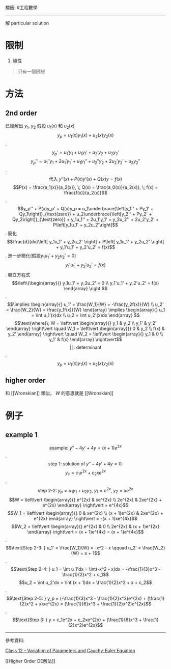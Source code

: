標籤: #工程數學 

---

解 particular solution

# 限制

1. 線性

> 只有一個限制

# 方法

## 2nd order

已經解出 $y_1$, $y_2$
假設 $u_1(x)$ 和 $u_2(x)$
$$y_p = u_1(x)y_1(x) + u_2(x)y_2(x)$$
.
$$y_p' = u_1'y_1 + u_1y_1' + u_2'y_2 + u_2y_2'$$
$$y_p'' = u_1''y_1 + 2u_1'y_1' + u_1y_1'' + u_2''y_2 + 2u_2'y_2' + u_2y_2''$$
.
$$\text{代入}\; y''(x) + P(x)y'(x) + Q(x)y = f(x)$$
$$P(x) = \frac{a_1(x)}{a_2(x)}, \; Q(x) = \frac{a_0(x)}{a_2(x)}, \; f(x) = \frac{f(x)}{a_2(x)}$$
.
$$y_p'' + P(x)y_p' + Q(x)y_p = u_1\underbrace{\left[y_1'' + Py_1' + Qy_1\right]}_{\text{zero}} + u_2\underbrace{\left[y_2'' + Py_2' + Qy_2\right]}_{\text{zero}} + y_1u_1'' + 2u_1'y_1' + y_2u_2'' + 2u_2'y_2' + P\left[y_1u_1' + y_2u_2'\right]$$
.
簡化
$$\frac{d}{dx}\left[ y_1u_1' + y_2u_2' \right] + P\left[ y_1u_1' + y_2u_2' \right] + y_1'u_1' + y_2'u_2' = f(x)$$
.
進一步簡化(假設$y_1u_1' + y_2u_2' = 0$)
$$y_1'u_1' + y_2'u_2' = f(x)$$
.
聯立方程式
$$\left\{\begin{array}{} y_1u_1' + y_2u_2' = 0 \\ y_1'u_1' + y_2'u_2' = f(x) \end{array} \right.$$
.
$$\implies \begin{array}{} u_1' = \frac{W_1}{W} = -\frac{y_2f(x)}{W} \\ u_2' = \frac{W_2}{W} = \frac{y_1f(x)}{W} \end{array} \implies \begin{array}{} u_1 = \int u_1'(x)dx \\ u_2 = \int u_2'(x)dx \end{array} $$
$$\text{where}\; W = \left\vert \begin{array}{} y_1 & y_2 \\ y_1' & y_2' \end{array} \right\vert \quad W_1 = \left\vert \begin{array}{} 0 & y_2 \\ f(x) & y_2' \end{array} \right\vert \quad W_2 = \left\vert \begin{array}{} y_1 & 0 \\ y_1' & f(x) \end{array} \right\vert$$
$$\vert \; \vert\text{: determinant}$$
.
$$y_p = u_1(x)y_1(x) + u_2(x)y_2(x)$$

## higher order

和 [[Wronskian]] 類似， $W$ 的意思就是 [[Wronskian]]

# 例子

## example 1

$$\text{example:}\;y'' - 4y' + 4y = (x + 1)e^{2x}$$
.
$$\text{step 1: solution of} \; y'' - 4y' + 4y = 0 \text{:}$$
$$y_c = c_1e^{2x} + c_2xe^{2x}$$
.
$$\text{step 2-2:}\; y_p = u_1y_1 + u_2y_2, \;
y_1 = e^{2x},\;
y_2 = xe^{2x}$$
$$W = 
\left\vert
	\begin{array}{}
		e^{2x} & xe^{2x} \\
		2e^{2x} & 2xe^{2x} + e^{2x}
	\end{array}
\right\vert
= e^{4x}$$
$$W_1 = 
\left\vert
	\begin{array}{}
		0 & xe^{2x} \\
		(x + 1)e^{2x} & 2xe^{2x} + e^{2x}
	\end{array}
\right\vert = -(x + 1)xe^{4x}$$
$$W_2 = 
\left\vert
	\begin{array}{}
		e^{2x} & 0 \\
		2e^{2x} & (x + 1)e^{2x}
	\end{array} 
\right\vert = (x + 1)e^{4x} = (x + 1)e^{4x}$$
.
$$\text{Step 2-3: } 
u_1' = \frac{W_1}{W} = -x^2 - x \qquad
u_2' = \frac{W_2}{W} = x + 1$$
.
$$\text{Step 2-4: }
u_1 = \int u_1'dx 
    = \int(-x^2 - x)dx 
    = -\frac{1}{3}x^3 - \frac{1}{2}x^2 + c_1$$
$$u_2 = \int u_2'dx
    = \int (x + 1)dx
	= \frac{1}{2}x^2 + x + c_2$$
.
$$\text{Step 2-5: }
y_p = (-\frac{1}{3}x^3 - \frac{1}{2}x^2)e^{2x}
      + (\frac{1}{2}x^2 + x)xe^{2x}
	= (\frac{1}{6}x^3 + \frac{1}{2}x^2)e^{2x}$$
.
$$\text{Step 3: }
y = c_1e^2x + c_2xe^{2x} + 
    (\frac{1}{6}x^3 + \frac{1}{2}x^2)e^{2x}$$

---

參考資料:

[Class 12 - Variation of Parameters and Cauchy-Euler Equation](https://youtu.be/TWnudCfwofE)

[[Higher Order DE解法]]